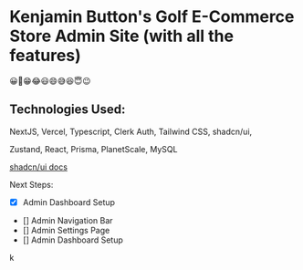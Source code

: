 # Kenjamin Button's Golf E-Commerce Store Admin Site (with all the features) 
😀😬😁😂😃😄😅😆😇😉

## Technologies Used:

NextJS, Vercel, Typescript, Clerk Auth, Tailwind CSS, shadcn/ui, 

Zustand, React, Prisma, PlanetScale, MySQL

[shadcn/ui docs](https://ui.shadcn.com/)



Next Steps: 

- [x] Admin Dashboard Setup
- [] Admin Navigation Bar
- [] Admin Settings Page
- [] Admin Dashboard Setup

k